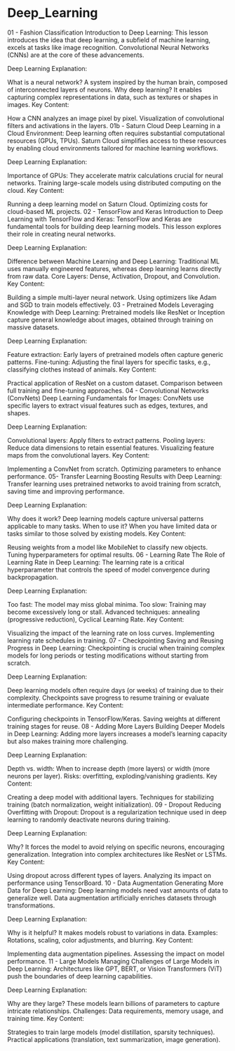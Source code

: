 # Deep_Learning

01 - Fashion Classification
Introduction to Deep Learning:
This lesson introduces the idea that deep learning, a subfield of machine learning, excels at tasks like image recognition. Convolutional Neural Networks (CNNs) are at the core of these advancements.

Deep Learning Explanation:

What is a neural network? A system inspired by the human brain, composed of interconnected layers of neurons.
Why deep learning? It enables capturing complex representations in data, such as textures or shapes in images.
Key Content:

How a CNN analyzes an image pixel by pixel.
Visualization of convolutional filters and activations in the layers.
01b - Saturn Cloud
Deep Learning in a Cloud Environment:
Deep learning often requires substantial computational resources (GPUs, TPUs). Saturn Cloud simplifies access to these resources by enabling cloud environments tailored for machine learning workflows.

Deep Learning Explanation:

Importance of GPUs: They accelerate matrix calculations crucial for neural networks.
Training large-scale models using distributed computing on the cloud.
Key Content:

Running a deep learning model on Saturn Cloud.
Optimizing costs for cloud-based ML projects.
02 - TensorFlow and Keras
Introduction to Deep Learning with TensorFlow and Keras:
TensorFlow and Keras are fundamental tools for building deep learning models. This lesson explores their role in creating neural networks.

Deep Learning Explanation:

Difference between Machine Learning and Deep Learning: Traditional ML uses manually engineered features, whereas deep learning learns directly from raw data.
Core Layers: Dense, Activation, Dropout, and Convolution.
Key Content:

Building a simple multi-layer neural network.
Using optimizers like Adam and SGD to train models effectively.
03 - Pretrained Models
Leveraging Knowledge with Deep Learning:
Pretrained models like ResNet or Inception capture general knowledge about images, obtained through training on massive datasets.

Deep Learning Explanation:

Feature extraction: Early layers of pretrained models often capture generic patterns.
Fine-tuning: Adjusting the final layers for specific tasks, e.g., classifying clothes instead of animals.
Key Content:

Practical application of ResNet on a custom dataset.
Comparison between full training and fine-tuning approaches.
04 - Convolutional Networks (ConvNets)
Deep Learning Fundamentals for Images:
ConvNets use specific layers to extract visual features such as edges, textures, and shapes.

Deep Learning Explanation:

Convolutional layers: Apply filters to extract patterns.
Pooling layers: Reduce data dimensions to retain essential features.
Visualizing feature maps from the convolutional layers.
Key Content:

Implementing a ConvNet from scratch.
Optimizing parameters to enhance performance.
 05- Transfer Learning
Boosting Results with Deep Learning:
Transfer learning uses pretrained networks to avoid training from scratch, saving time and improving performance.

Deep Learning Explanation:

Why does it work? Deep learning models capture universal patterns applicable to many tasks.
When to use it? When you have limited data or tasks similar to those solved by existing models.
Key Content:

Reusing weights from a model like MobileNet to classify new objects.
Tuning hyperparameters for optimal results.
06 - Learning Rate
The Role of Learning Rate in Deep Learning:
The learning rate is a critical hyperparameter that controls the speed of model convergence during backpropagation.

Deep Learning Explanation:

Too fast: The model may miss global minima.
Too slow: Training may become excessively long or stall.
Advanced techniques: annealing (progressive reduction), Cyclical Learning Rate.
Key Content:

Visualizing the impact of the learning rate on loss curves.
Implementing learning rate schedules in training.
07 - Checkpointing
Saving and Reusing Progress in Deep Learning:
Checkpointing is crucial when training complex models for long periods or testing modifications without starting from scratch.

Deep Learning Explanation:

Deep learning models often require days (or weeks) of training due to their complexity.
Checkpoints save progress to resume training or evaluate intermediate performance.
Key Content:

Configuring checkpoints in TensorFlow/Keras.
Saving weights at different training stages for reuse.
08 - Adding More Layers
Building Deeper Models in Deep Learning:
Adding more layers increases a model’s learning capacity but also makes training more challenging.

Deep Learning Explanation:

Depth vs. width: When to increase depth (more layers) or width (more neurons per layer).
Risks: overfitting, exploding/vanishing gradients.
Key Content:

Creating a deep model with additional layers.
Techniques for stabilizing training (batch normalization, weight initialization).
09 - Dropout
Reducing Overfitting with Dropout:
Dropout is a regularization technique used in deep learning to randomly deactivate neurons during training.

Deep Learning Explanation:

Why? It forces the model to avoid relying on specific neurons, encouraging generalization.
Integration into complex architectures like ResNet or LSTMs.
Key Content:

Using dropout across different types of layers.
Analyzing its impact on performance using TensorBoard.
10 - Data Augmentation
Generating More Data for Deep Learning:
Deep learning models need vast amounts of data to generalize well. Data augmentation artificially enriches datasets through transformations.

Deep Learning Explanation:

Why is it helpful? It makes models robust to variations in data.
Examples: Rotations, scaling, color adjustments, and blurring.
Key Content:

Implementing data augmentation pipelines.
Assessing the impact on model performance.
11 - Large Models
Managing Challenges of Large Models in Deep Learning:
Architectures like GPT, BERT, or Vision Transformers (ViT) push the boundaries of deep learning capabilities.

Deep Learning Explanation:

Why are they large? These models learn billions of parameters to capture intricate relationships.
Challenges: Data requirements, memory usage, and training time.
Key Content:

Strategies to train large models (model distillation, sparsity techniques).
Practical applications (translation, text summarization, image  generation).
